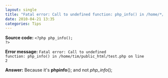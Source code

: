 ```yaml
---
layout: single
title: "Fatal error: Call to undefined function: php_info() in /home/*/public_html/info.php on line 2"
date: 2010-04-21 13:35
categories: Tips
---
```

<strong>Source code:</strong>
<code>&lt;?php
php_info();
?&gt;</code>

<strong>Error message:</strong>
<code>Fatal error: Call to undefined function: php_info() in /home/tim/public_html/test.php on line 2</code>

<strong>Answer:</strong>
Because it's <strong>phpinfo</strong>(); and not <em>php_info</em>();
